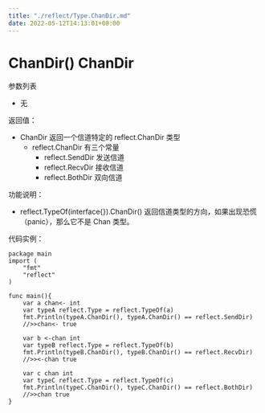 ```yaml
---
title: "./reflect/Type.ChanDir.md"
date: 2022-05-12T14:13:01+08:00
---
```

# ChanDir() ChanDir

参数列表

- 无

返回值：

- ChanDir 返回一个信道特定的 reflect.ChanDir 类型
	- reflect.ChanDir 有三个常量
		- reflect.SendDir 发送信道
		- reflect.RecvDir 接收信道
		- reflect.BothDir 双向信道

功能说明：

- reflect.TypeOf(interface{}).ChanDir() 返回信道类型的方向，如果出现恐慌（panic），那么它不是 Chan 类型。

代码实例：
	
	package main
	import (
	    "fmt"
	    "reflect"
	)
		
	func main(){
		var a chan<- int
		var typeA reflect.Type = reflect.TypeOf(a)
		fmt.Println(typeA.ChanDir(), typeA.ChanDir() == reflect.SendDir)
		//>>chan<- true
		
		var b <-chan int
		var typeB reflect.Type = reflect.TypeOf(b)
		fmt.Println(typeB.ChanDir(), typeB.ChanDir() == reflect.RecvDir)
		//>><-chan true
		
		var c chan int
		var typeC reflect.Type = reflect.TypeOf(c)
		fmt.Println(typeC.ChanDir(), typeC.ChanDir() == reflect.BothDir)
		//>>chan true
	}
